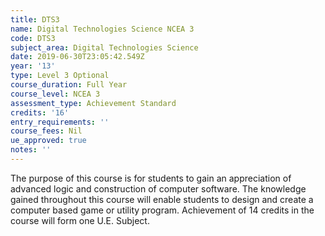 ```yaml
---
title: DTS3
name: Digital Technologies Science NCEA 3
code: DTS3
subject_area: Digital Technologies Science
date: 2019-06-30T23:05:42.549Z
year: '13'
type: Level 3 Optional
course_duration: Full Year
course_level: NCEA 3
assessment_type: Achievement Standard
credits: '16'
entry_requirements: ''
course_fees: Nil
ue_approved: true
notes: ''
---
```

The purpose of this course is for students to gain an appreciation of advanced logic and construction of computer software. The knowledge gained throughout this course will enable students to design and create a computer based game or utility program. Achievement of 14 credits in the course will form one U.E. Subject.
